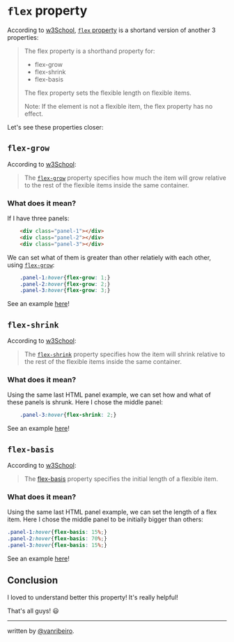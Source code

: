 # `flex` property

According to [w3School](https://www.w3schools.com/cssref/css3_pr_flex.asp), [`flex` property](https://www.w3schools.com/cssref/css3_pr_flex.asp) is a shortand version of another 3 properties:

>The flex property is a shorthand property for:
>
>- flex-grow
>- flex-shrink
>- flex-basis
>
>The flex property sets the flexible length on flexible items.
>
>Note: If the element is not a flexible item, the flex property has no effect.

Let's see these properties closer:


## `flex-grow`

According to [w3School](https://www.w3schools.com/cssref/css3_pr_flex-grow.asp):

>The [`flex-grow`](https://www.w3schools.com/cssref/css3_pr_flex-grow.asp) property specifies how much the item will grow relative to the rest of the flexible items inside the same container.

### What does it mean?

If I have three panels:

```html
    <div class="panel-1"></div>
    <div class="panel-2"></div>
    <div class="panel-3"></div>
```

We can set what of them is greater than other relatiely with each other, using [`flex-grow`](https://www.w3schools.com/cssref/css3_pr_flex-grow.asp):

```css
    .panel-1:hover{flex-grow: 1;}
    .panel-2:hover{flex-grow: 2;}
    .panel-3:hover{flex-grow: 3;}
```

See an example [here](index.html)!

## `flex-shrink`

According to [w3School](https://www.w3schools.com/cssref/css3_pr_flex-shrink.asp):

>The [`flex-shrink`](https://www.w3schools.com/cssref/css3_pr_flex-shrink.asp) property specifies how the item will shrink relative to the rest of the flexible items inside the same container.

### What does it mean?

Using the same last HTML panel example, we can set how and what of these panels is shrunk. Here I chose the middle panel:

```css
    .panel-3:hover{flex-shrink: 2;}
```

See an example [here](index.html)!


## `flex-basis`

According to [w3School](https://www.w3schools.com/cssref/css3_pr_flex-basis.asp):

>The [flex-basis](https://www.w3schools.com/cssref/css3_pr_flex-basis.asp) property specifies the initial length of a flexible item.

### What does it mean?

Using the same last HTML panel example, we can set the length of a flex item. Here I chose the middle panel to be initially bigger than others:

```css
.panel-1:hover{flex-basis: 15%;}
.panel-2:hover{flex-basis: 70%;}
.panel-3:hover{flex-basis: 15%;}
```

See an example [here](index.html)!

## Conclusion

I loved to understand better this property! It's really helpful!

That's all guys! 😃

---

written by [@vanribeiro](https://github.com/vanribeiro).